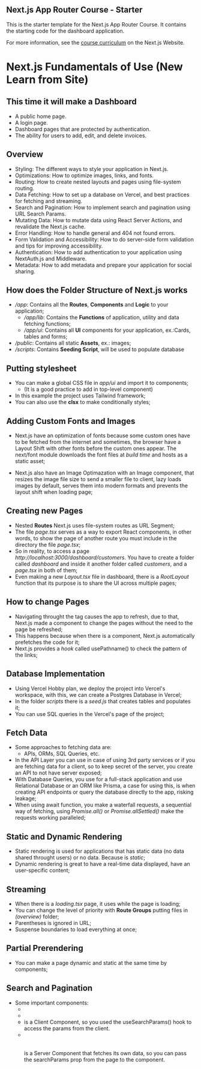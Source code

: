 ## Next.js App Router Course - Starter

This is the starter template for the Next.js App Router Course. It contains the starting code for the dashboard application.

For more information, see the [course curriculum](https://nextjs.org/learn) on the Next.js Website.

# Next.js Fundamentals of Use (New Learn from Site)

## This time it will make a Dashboard

- A public home page.
- A login page.
- Dashboard pages that are protected by authentication.
- The ability for users to add, edit, and delete invoices.

## Overview

- Styling: The different ways to style your application in Next.js.
- Optimizations: How to optimize images, links, and fonts.
- Routing: How to create nested layouts and pages using file-system routing.
- Data Fetching: How to set up a database on Vercel, and best practices for fetching and streaming.
- Search and Pagination: How to implement search and pagination using URL Search Params.
- Mutating Data: How to mutate data using React Server Actions, and revalidate the Next.js cache.
- Error Handling: How to handle general and 404 not found errors.
- Form Validation and Accessibility: How to do server-side form validation and tips for improving accessibility.
- Authentication: How to add authentication to your application using NextAuth.js and Middleware.
- Metadata: How to add metadata and prepare your application for social sharing.

## How does the Folder Structure of Next.js works
- */app*: Contains all the **Routes**, **Components** and **Logic** to your application;
    - */app/lib*: Contains the **Functions** of application, utility and data fetching functions;
    - */app/ui*: Contains all **UI** components for your application, ex.:Cards, tables and forms;
- */public*: Contains all static **Assets**, ex.: images;
- */scripts*: Contains **Seeding Script**, will be used to populate database

## Putting stylesheet
- You can make a global CSS file in *app/ui* and import it to components;
    - (It is a good practice to add in top-level component)
- In this example the project uses Tailwind framework;
- You can also use the **clsx** to make conditionally styles;

## Adding Custom Fonts and Images
- Next.js have an optimization of fonts because some custom ones have to be fetched from the internet and sometimes, the browser have a Layout Shift with other fonts before the custom ones appear. The next/font module downloads the font files at *build time* and hosts as a static asset;

- Next.js also have an Image Optimazation with an Image component, that resizes the image file size to send a smaller file to client, lazy loads images by default, serves them into modern formats and prevents the layout shift when loading page;

## Creating new Pages
- Nested **Routes** Next.js uses file-system routes as URL Segment;
- The file *page.tsx* serves as a way to export React components, in other words, to show the page of another route you must include in the directory the file *page.tsx*;
- So in reality, to access a page *http://localhost:3000/dashboard/customers*. You have to create a folder called *dashboard* and inside it another folder called *customers*, and a *page.tsx* in both of them;
- Even making a new *Layout.tsx* file in dashboard, there is a *RootLayout* function that its purpose is to share the UI across multiple pages;

## How to change Pages
- Navigating throught the <a> tag causes the app to refresh, due to that, Next.js made a <Link /> component to change the pages without the need to the page be refreshed;
- This happens because when there is a <Link> component, Next.js automatically prefetches the code for it;
- Next.js provides a *hook* called usePathname() to check the pattern of the links;

## Database Implementation
- Using Vercel Hobby plan, we deploy the project into Vercel's workspace, with this, we can create a Postgres Database in Vercel;
- In the folder *scripts* there is a *seed.js* that creates tables and populates it;
- You can use SQL queries in the Vercel's page of the project;

## Fetch Data
- Some approaches to fetching data are:
    - APIs, ORMs, SQL Queries, etc.
- In the API Layer you can use in case of using 3rd party services or if you are fetching data for a client, so to keep secret of the server, you create an API to not have server exposed;
- With Database Queries, you use for a full-stack application and use Relational Database or an ORM like Prisma, a case for using this, is when creating API endpoints or query the database directly to the app, risking leakage;
- When using await function, you make a waterfall requests, a sequential way of fetching, using *Promise.all()* or *Promise.allSettled()* make the requests working paralleled;

## Static and Dynamic Rendering
- Static rendering is used for applications that has static data (no data shared throught users) or no data. Because is *static*;
- Dynamic rendering is great to have a real-time data displayed, have an user-specific content;

## Streaming
- When there is a *loading.tsx* page, it uses while the page is loading;
- You can change the level of priority with **Route Groups** putting files in *(overview)* folder;
- Parentheses is ignored in URL;
- Suspense boundaries to load everything at once;

## Partial Prerendering
- You can make a page dynamic and static at the same time by components;

## Search and Pagination
- Some important components:
    -  <Seach />
    - <Pagination />
    - <Table />
- <Search> is a Client Component, so you used the useSearchParams() hook to access the params from the client.
- <Table> is a Server Component that fetches its own data, so you can pass the searchParams prop from the page to the component.
